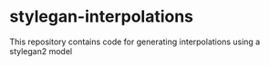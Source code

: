# stylegan-interpolations
This repository contains code for generating interpolations using a stylegan2 model
